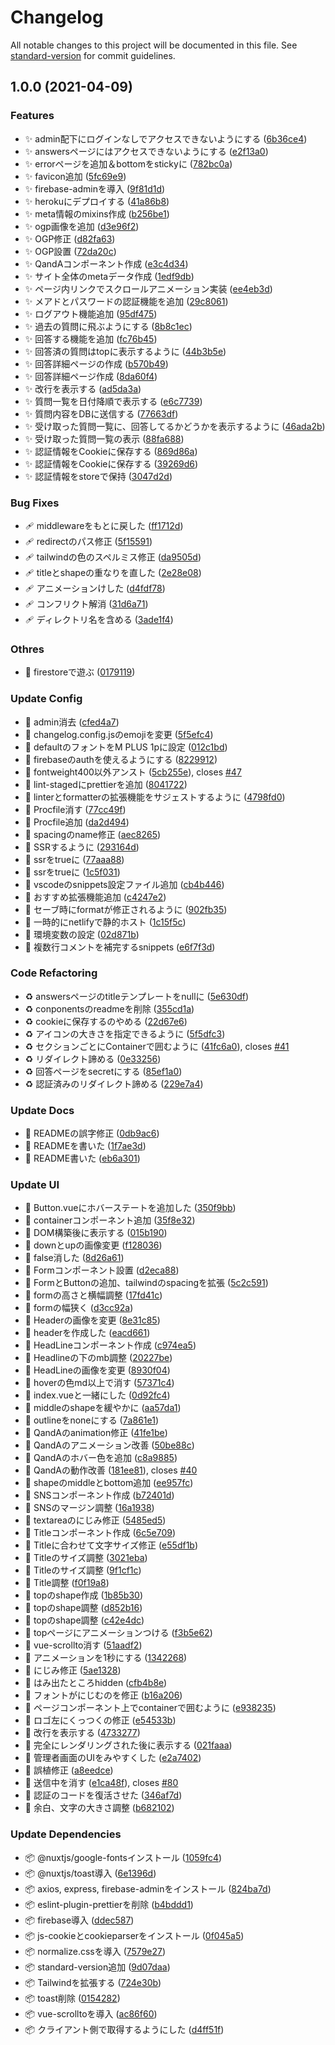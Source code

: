 # Changelog

All notable changes to this project will be documented in this file. See [standard-version](https://github.com/conventional-changelog/standard-version) for commit guidelines.

## 1.0.0 (2021-04-09)


### Features

* :sparkles: admin配下にログインなしでアクセスできないようにする ([6b36ce4](https://github.com/dlopp/question-box/commit/6b36ce4bf780629eac2039c3b56698e3f6036cab))
* :sparkles: answersページにはアクセスできないようにする ([e2f13a0](https://github.com/dlopp/question-box/commit/e2f13a0dfc68f44a3898df043a8b03923dd4441e))
* :sparkles: errorページを追加＆bottomをstickyに ([782bc0a](https://github.com/dlopp/question-box/commit/782bc0ae431c02fd3036917e7b24a715cd523d41))
* :sparkles: favicon追加 ([5fc69e9](https://github.com/dlopp/question-box/commit/5fc69e9ea27e086dc7b41416731c17d77210ebf7))
* :sparkles: firebase-adminを導入 ([9f81d1d](https://github.com/dlopp/question-box/commit/9f81d1df8d61b99f821438dd59a16112ef3e0ce6))
* :sparkles: herokuにデプロイする ([41a86b8](https://github.com/dlopp/question-box/commit/41a86b83d4069615f5bc5003c61a6611b980b2b1))
* :sparkles: meta情報のmixins作成 ([b256be1](https://github.com/dlopp/question-box/commit/b256be1ce5c4ad631372ae8242e09c69f1ae6c5f))
* :sparkles: ogp画像を追加 ([d3e96f2](https://github.com/dlopp/question-box/commit/d3e96f2b33b40339c7a416f565145f731a9dc895))
* :sparkles: OGP修正 ([d82fa63](https://github.com/dlopp/question-box/commit/d82fa63a2f50e1758978af22df317655c74f56b5))
* :sparkles: OGP設置 ([72da20c](https://github.com/dlopp/question-box/commit/72da20cf417a5b9ad8532861a291a0f233a55d6b))
* :sparkles: QandAコンポーネント作成 ([e3c4d34](https://github.com/dlopp/question-box/commit/e3c4d3425507c794954ea6269d1c1609af0b90ee))
* :sparkles: サイト全体のmetaデータ作成 ([1edf9db](https://github.com/dlopp/question-box/commit/1edf9db017993cccf1d27e614503a372a7d35d08))
* :sparkles: ページ内リンクでスクロールアニメーション実装 ([ee4eb3d](https://github.com/dlopp/question-box/commit/ee4eb3ddc22c2217e6ac1b6b0656ba73b41b4dc8))
* :sparkles: メアドとパスワードの認証機能を追加 ([29c8061](https://github.com/dlopp/question-box/commit/29c80616dd023ca7e015a10d824b466249b7ec5d))
* :sparkles: ログアウト機能追加 ([95df475](https://github.com/dlopp/question-box/commit/95df475c5130c2f0c54edb751d1f941ee710f057))
* :sparkles: 過去の質問に飛ぶようにする ([8b8c1ec](https://github.com/dlopp/question-box/commit/8b8c1ecc2cf98536548e977265d4e4030bb05b21))
* :sparkles: 回答する機能を追加 ([fc76b45](https://github.com/dlopp/question-box/commit/fc76b4566fe9d1a12d0cd4a2c634103aab3cf50f))
* :sparkles: 回答済の質問はtopに表示するように ([44b3b5e](https://github.com/dlopp/question-box/commit/44b3b5e0aa48bd1b6a151f43b446b7246ac85a5a))
* :sparkles: 回答詳細ページの作成 ([b570b49](https://github.com/dlopp/question-box/commit/b570b49cf791eebdd0aa3e8fc37afca6d91bc5cf))
* :sparkles: 回答詳細ページ作成 ([8da60f4](https://github.com/dlopp/question-box/commit/8da60f463203cffc24bbfa99cbf227fee7f3b864))
* :sparkles: 改行を表示する ([ad5da3a](https://github.com/dlopp/question-box/commit/ad5da3acb0bead7a4bc42e643f2f876bae98fc91))
* :sparkles: 質問一覧を日付降順で表示する ([e6c7739](https://github.com/dlopp/question-box/commit/e6c7739189e71e15f48201f0e3fc0e2b9877f8dc))
* :sparkles: 質問内容をDBに送信する ([77663df](https://github.com/dlopp/question-box/commit/77663df968a7d476c0fd3f69c57d38b7392e5ad4))
* :sparkles: 受け取った質問一覧に、回答してるかどうかを表示するように ([46ada2b](https://github.com/dlopp/question-box/commit/46ada2b7d05be1561fc5c599e231701dbe4ee3be))
* :sparkles: 受け取った質問一覧の表示 ([88fa688](https://github.com/dlopp/question-box/commit/88fa688447cc91255d44df32c380f5991240c41f))
* :sparkles: 認証情報をCookieに保存する ([869d86a](https://github.com/dlopp/question-box/commit/869d86a55951c18c58a72aec948e197fe17bc35b))
* :sparkles: 認証情報をCookieに保存する ([39269d6](https://github.com/dlopp/question-box/commit/39269d6949dfcdd0c978245f06cb53280cdb681f))
* :sparkles: 認証情報をstoreで保持 ([3047d2d](https://github.com/dlopp/question-box/commit/3047d2dbf7b77a3973c8d66ddba54d688b8a4b25))


### Bug Fixes

* :adhesive_bandage: middlewareをもとに戻した ([ff1712d](https://github.com/dlopp/question-box/commit/ff1712de1d91e94eff3ce92559e018a23a623183))
* :adhesive_bandage: redirectのパス修正 ([5f15591](https://github.com/dlopp/question-box/commit/5f15591b0370cafc2587bea697e5cb474c7707ea))
* :adhesive_bandage: tailwindの色のスペルミス修正 ([da9505d](https://github.com/dlopp/question-box/commit/da9505d4c4c493b0f037729b51c38310bce6dfa6))
* :adhesive_bandage: titleとshapeの重なりを直した ([2e28e08](https://github.com/dlopp/question-box/commit/2e28e08df497ed2fb024a92552688a5bf2059ef5))
* :adhesive_bandage: アニメーションけした ([d4fdf78](https://github.com/dlopp/question-box/commit/d4fdf78ad84e1024bf8f04fb58f86541cfc5d526))
* :adhesive_bandage: コンフリクト解消 ([31d6a71](https://github.com/dlopp/question-box/commit/31d6a716681f8321f09842883c5658cfec29feef))
* :adhesive_bandage: ディレクトリ名を含める ([3ade1f4](https://github.com/dlopp/question-box/commit/3ade1f49b3a0e0099bf9ccfe9ee0d324bdb2e924))


### Othres

* :teddy_bear: firestoreで遊ぶ ([0179119](https://github.com/dlopp/question-box/commit/017911915f572f3c7d38cb0629808a6a4d95c8ea))


### Update Config

* :wrench: admin消去 ([cfed4a7](https://github.com/dlopp/question-box/commit/cfed4a7281ade0c08bae5ba5ed30377ed30ad551))
* :wrench: changelog.config.jsのemojiを変更 ([5f5efc4](https://github.com/dlopp/question-box/commit/5f5efc40d100bfd9af0b8b0a43f80a225391efbd))
* :wrench: defaultのフォントをM PLUS 1pに設定 ([012c1bd](https://github.com/dlopp/question-box/commit/012c1bde4a0ea16eaa52735a0b2674f26b1e680c))
* :wrench: firebaseのauthを使えるようにする ([8229912](https://github.com/dlopp/question-box/commit/8229912c9a86f9c66409323fa570df076faa7a54))
* :wrench: fontweight400以外アンスト ([5cb255e](https://github.com/dlopp/question-box/commit/5cb255e3d863f00003e2911d4def573b0cd4c74b)), closes [#47](https://github.com/dlopp/question-box/issues/47)
* :wrench: lint-stagedにprettierを追加 ([8041722](https://github.com/dlopp/question-box/commit/804172274363c8f0ec601a40c1132baf8d4f8cc4))
* :wrench: linterとformatterの拡張機能をサジェストするように ([4798fd0](https://github.com/dlopp/question-box/commit/4798fd0fb1cd7a9c256b2d6facb7bd49d27f11d9))
* :wrench: Procfile消す ([77cc49f](https://github.com/dlopp/question-box/commit/77cc49fc9b30cb7e3eccd78df83a93be6edf522a))
* :wrench: Procfile追加 ([da2d494](https://github.com/dlopp/question-box/commit/da2d494403478c768e1ffc4b007530c5bf9dcd82))
* :wrench: spacingのname修正 ([aec8265](https://github.com/dlopp/question-box/commit/aec826518695cea8b9b043debdd7487a49429735))
* :wrench: SSRするように ([293164d](https://github.com/dlopp/question-box/commit/293164d0746e37f643e0958f45dbc8bbc4cd758a))
* :wrench: ssrをtrueに ([77aaa88](https://github.com/dlopp/question-box/commit/77aaa8892c286b4db98a8464a4cf87596a16533d))
* :wrench: ssrをtrueに ([1c5f031](https://github.com/dlopp/question-box/commit/1c5f0311b338d457295022c8487726de523333d1))
* :wrench: vscodeのsnippets設定ファイル追加 ([cb4b446](https://github.com/dlopp/question-box/commit/cb4b446611136c7320f917007367b46f8187e844))
* :wrench: おすすめ拡張機能追加 ([c4247e2](https://github.com/dlopp/question-box/commit/c4247e21fcd9f931492851fdbbac2d536e29daae))
* :wrench: セーブ時にformatが修正されるように ([902fb35](https://github.com/dlopp/question-box/commit/902fb359f46f07a5e014223c36b83c66a96872f0))
* :wrench: 一時的にnetlifyで静的ホスト ([1c15f5c](https://github.com/dlopp/question-box/commit/1c15f5cc7a7eb591f2271a1ed27c850d2125a29c))
* :wrench: 環境変数の設定 ([02d871b](https://github.com/dlopp/question-box/commit/02d871b44ed30da762db29aac68b2d498fa7b601))
* :wrench: 複数行コメントを補完するsnippets ([e6f7f3d](https://github.com/dlopp/question-box/commit/e6f7f3d90a95cf8e24228b3f743f850ea785359a))


### Code Refactoring

* :recycle: answersページのtitleテンプレートをnullに ([5e630df](https://github.com/dlopp/question-box/commit/5e630dfd061d43b0174e1b927c5b50a20ba2c5fb))
* :recycle: conponentsのreadmeを削除 ([355cd1a](https://github.com/dlopp/question-box/commit/355cd1a351aa62b0c1a2ca2f82e9ba3202053630))
* :recycle: cookieに保存するのやめる ([22d67e6](https://github.com/dlopp/question-box/commit/22d67e60b15edb68add2db4a0ee8edf3c6d542c2))
* :recycle: アイコンの大きさを指定できるように ([5f5dfc3](https://github.com/dlopp/question-box/commit/5f5dfc3080bb385c1447ca5e2842101bb938cfba))
* :recycle: セクションごとにContainerで囲むように ([41fc6a0](https://github.com/dlopp/question-box/commit/41fc6a0cc4b55034f3c14f31854960db03cf5144)), closes [#41](https://github.com/dlopp/question-box/issues/41)
* :recycle: リダイレクト諦める ([0e33256](https://github.com/dlopp/question-box/commit/0e3325640d77de26bd7bfec442f174d6fada01d9))
* :recycle: 回答ページをsecretにする ([85ef1a0](https://github.com/dlopp/question-box/commit/85ef1a0215fa0c9305c2295647a5b7d2ad68de68))
* :recycle: 認証済みのリダイレクト諦める ([229e7a4](https://github.com/dlopp/question-box/commit/229e7a435c4a0ce3d9ae25c6d72e57bc11805729))


### Update Docs

* :memo: READMEの誤字修正 ([0db9ac6](https://github.com/dlopp/question-box/commit/0db9ac67c975976e983335b8727bcefa742933e5))
* :memo: READMEを書いた ([1f7ae3d](https://github.com/dlopp/question-box/commit/1f7ae3d5746602f8a0a1d7d085f816a13a5731e5))
* :memo: README書いた ([eb6a301](https://github.com/dlopp/question-box/commit/eb6a3011e9823676dd897d87100c46f091fddbeb))


### Update UI

* :art: Button.vueにホバーステートを追加した ([350f9bb](https://github.com/dlopp/question-box/commit/350f9bbd679e31739c04e9aad4c41e318e2ac4b5))
* :art: containerコンポーネント追加 ([35f8e32](https://github.com/dlopp/question-box/commit/35f8e32acb094077268e432147734d47b4cd2824))
* :art: DOM構築後に表示する ([015b190](https://github.com/dlopp/question-box/commit/015b190e36a5295b620f908ab061eb886795171c))
* :art: downとupの画像変更 ([f128036](https://github.com/dlopp/question-box/commit/f128036b9e1e5f6869fab26b1107cdcd21f0a49f))
* :art: false消した ([8d26a61](https://github.com/dlopp/question-box/commit/8d26a614cdec19a4f2e23a07059188ac35621814))
* :art: Formコンポーネント設置 ([d2eca88](https://github.com/dlopp/question-box/commit/d2eca880bc28a7292486a5a31a52205dd8821b62))
* :art: FormとButtonの追加、tailwindのspacingを拡張 ([5c2c591](https://github.com/dlopp/question-box/commit/5c2c5914d8117747be74ec7e3923198017b240fd))
* :art: formの高さと横幅調整 ([17fd41c](https://github.com/dlopp/question-box/commit/17fd41cca2d4f6a2ac8753d9f02294603c2ccaec))
* :art: formの幅狭く ([d3cc92a](https://github.com/dlopp/question-box/commit/d3cc92a2c983842ffdfad2aca5c51c9cb3a53ce7))
* :art: Headerの画像を変更 ([8e31c85](https://github.com/dlopp/question-box/commit/8e31c850afa71fdfde848aea5911dea99185ba46))
* :art: headerを作成した ([eacd661](https://github.com/dlopp/question-box/commit/eacd661bf812e59c5536a869d03558232c4a3a58))
* :art: HeadLineコンポーネント作成 ([c974ea5](https://github.com/dlopp/question-box/commit/c974ea581ceeaf85c5ed3b63ad55c766cb1e244b))
* :art: Headlineの下のmb調整 ([20227be](https://github.com/dlopp/question-box/commit/20227bec0f50ff3ffc78ccb141815634ecbebce4))
* :art: HeadLineの画像を変更 ([8930f04](https://github.com/dlopp/question-box/commit/8930f0450019aaf5c2c8e54b04a34360f82925fa))
* :art: hoverの色md以上で消す ([57371c4](https://github.com/dlopp/question-box/commit/57371c4257412f5a463a00709fbb24fedc1b8268))
* :art: index.vueと一緒にした ([0d92fc4](https://github.com/dlopp/question-box/commit/0d92fc4d5758b3e37a9d3aa8e1573f500f212690))
* :art: middleのshapeを緩やかに ([aa57da1](https://github.com/dlopp/question-box/commit/aa57da18c9214b2527af6e6d291f965b020848b1))
* :art: outlineをnoneにする ([7a861e1](https://github.com/dlopp/question-box/commit/7a861e1e3a7db649201589f7ff23a154b71e9e14))
* :art: QandAのanimation修正 ([41fe1be](https://github.com/dlopp/question-box/commit/41fe1bef011794d6307ee7c66dbed55dbc3f72cb))
* :art: QandAのアニメーション改善 ([50be88c](https://github.com/dlopp/question-box/commit/50be88caa601410fa9bb99e32bfe246923d21dc2))
* :art: QandAのホバー色を追加 ([c8a9885](https://github.com/dlopp/question-box/commit/c8a988520d34b256c525524e8f18d821d5eb7d93))
* :art: QandAの動作改善 ([181ee81](https://github.com/dlopp/question-box/commit/181ee818ea81fd80ef6789622fd809e911270133)), closes [#40](https://github.com/dlopp/question-box/issues/40)
* :art: shapeのmiddleとbottom追加 ([ee957fc](https://github.com/dlopp/question-box/commit/ee957fcd4cf7d761e37897582d8686e5cf376d33))
* :art: SNSコンポーネント作成 ([b72401d](https://github.com/dlopp/question-box/commit/b72401de73182b7156f4bd98d7ae563c209d25db))
* :art: SNSのマージン調整 ([16a1938](https://github.com/dlopp/question-box/commit/16a19381eed1c0ea90647272551e1c822dd14df5))
* :art: textareaのにじみ修正 ([5485ed5](https://github.com/dlopp/question-box/commit/5485ed5d58b03243500d15b9caf80892122f5a11))
* :art: Titleコンポーネント作成 ([6c5e709](https://github.com/dlopp/question-box/commit/6c5e70937944710ed55d39df83fa7266fcc6c478))
* :art: Titleに合わせて文字サイズ修正 ([e55df1b](https://github.com/dlopp/question-box/commit/e55df1b64891822e9ecc6760a55fb08965d27f5c))
* :art: Titleのサイズ調整 ([3021eba](https://github.com/dlopp/question-box/commit/3021ebaaf27d50b5f58283fee161e6aee6dbfe82))
* :art: Titleのサイズ調整 ([9f1cf1c](https://github.com/dlopp/question-box/commit/9f1cf1c91ecfdfa12328bea00ae28343843a9ff9))
* :art: Title調整 ([f0f19a8](https://github.com/dlopp/question-box/commit/f0f19a892eb5d8798cd21b19981bd9f0d7c86d7a))
* :art: topのshape作成 ([1b85b30](https://github.com/dlopp/question-box/commit/1b85b308be6734b5eab796bc6ec4c934fce874fd))
* :art: topのshape調整 ([d852b16](https://github.com/dlopp/question-box/commit/d852b16d75225f9d9aa5c4c2e66a1716359ea390))
* :art: topのshape調整 ([c42e4dc](https://github.com/dlopp/question-box/commit/c42e4dce46fd74d966e258a06c2dbcd8b511dfd4))
* :art: topページにアニメーションつける ([f3b5e62](https://github.com/dlopp/question-box/commit/f3b5e6207602ca15da32d732a15cb043605fab32))
* :art: vue-scrollto消す ([51aadf2](https://github.com/dlopp/question-box/commit/51aadf25cf5a866360d72f45ebc66368d1b2bf54))
* :art: アニメーションを1秒にする ([1342268](https://github.com/dlopp/question-box/commit/13422683a03a0ac95ccedbcddbd80403dd5cb74f))
* :art: にじみ修正 ([5ae1328](https://github.com/dlopp/question-box/commit/5ae1328662eaa2ae4b44291b113db9b958b10b20))
* :art: はみ出たところhidden ([cfb4b8e](https://github.com/dlopp/question-box/commit/cfb4b8e198d76ec8ed47cbdfb4f8a6ed1ec41648))
* :art: フォントがにじむのを修正 ([b16a206](https://github.com/dlopp/question-box/commit/b16a206f7106d9e76a0225ea397bc4f826685ad8))
* :art: ページコンポーネント上でcontainerで囲むように ([e938235](https://github.com/dlopp/question-box/commit/e938235c21aee656d835aaf3f70df4a9139cfe10))
* :art: ロゴ左にくっつくの修正 ([e54533b](https://github.com/dlopp/question-box/commit/e54533be901736819db6b1c4ff0df20e6e51a216))
* :art: 改行を表示する ([4733277](https://github.com/dlopp/question-box/commit/47332779f702e8919aeb6330f7c001b3d333528d))
* :art: 完全にレンダリングされた後に表示する ([021faaa](https://github.com/dlopp/question-box/commit/021faaaa4ed42bce9cea2477b14ebafa3ccd853e))
* :art: 管理者画面のUIをみやすくした ([e2a7402](https://github.com/dlopp/question-box/commit/e2a7402729e8baddcb7bd0c67c7cad015f9cb431))
* :art: 誤植修正 ([a8eedce](https://github.com/dlopp/question-box/commit/a8eedce439940968856d2ecc35155e5d964d5824))
* :art: 送信中を消す ([e1ca48f](https://github.com/dlopp/question-box/commit/e1ca48f4fb91b6c1e5498e27a0db859bb3ff0c53)), closes [#80](https://github.com/dlopp/question-box/issues/80)
* :art: 認証のコードを復活させた ([346af7d](https://github.com/dlopp/question-box/commit/346af7d345ac023bca43302cfe19aa73ab2baf55))
* :art: 余白、文字の大きさ調整 ([b682102](https://github.com/dlopp/question-box/commit/b6821027db304ed5e5b01f1fad67a52a182b897d))


### Update Dependencies

* :package: @nuxtjs/google-fontsインストール ([1059fc4](https://github.com/dlopp/question-box/commit/1059fc46a8d756bd9c278075189c9e7fc8544880))
* :package: @nuxtjs/toast導入 ([6e1396d](https://github.com/dlopp/question-box/commit/6e1396dcc62fbd8feb06b66863b924476a3d56d4))
* :package: axios, express, firebase-adminをインストール ([824ba7d](https://github.com/dlopp/question-box/commit/824ba7d6f5fe8815da2e657cdbd1c7d4db8f8113))
* :package: eslint-plugin-prettierを削除 ([b4bddd1](https://github.com/dlopp/question-box/commit/b4bddd18a8d88c8e035468fa8819e4588ae4e86a))
* :package: firebase導入 ([ddec587](https://github.com/dlopp/question-box/commit/ddec5874d7c6a1981cf3b4be38c4b1611ab1501f))
* :package: js-cookieとcookieparserをインストール ([0f045a5](https://github.com/dlopp/question-box/commit/0f045a58c3b7b4253b30965fdda8abff37ba79e5))
* :package: normalize.cssを導入 ([7579e27](https://github.com/dlopp/question-box/commit/7579e27b7b7bdfbdfaedb3c0000c020b19548eca))
* :package: standard-version追加 ([9d07daa](https://github.com/dlopp/question-box/commit/9d07daae182ee53ef77604fe06e3da738e574c2f))
* :package: Tailwindを拡張する ([724e30b](https://github.com/dlopp/question-box/commit/724e30b980ece641d91b2fec4953f59482a1ed1c))
* :package: toast削除 ([0154282](https://github.com/dlopp/question-box/commit/0154282196188831c5b9e504b2a6c161b3256038))
* :package: vue-scrolltoを導入 ([ac86f60](https://github.com/dlopp/question-box/commit/ac86f601af3057aca0d86b3feb97fce442e74575))
* :package: クライアント側で取得するようにした ([d4ff51f](https://github.com/dlopp/question-box/commit/d4ff51f08eaec7f2ad151a94049159fd39c9c3b8))
